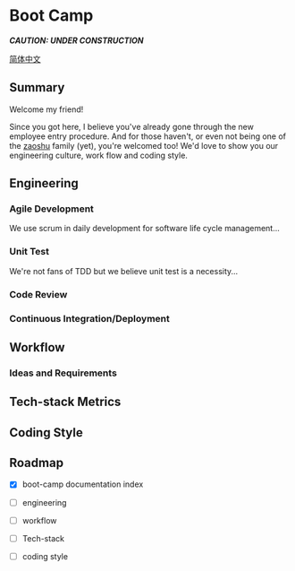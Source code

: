 # Boot Camp 

__*CAUTION: UNDER CONSTRUCTION*__

[简体中文](https://translate.google.com)

## Summary 

Welcome my friend! 

Since you got here, I believe you've already gone through the new employee entry procedure. And for those haven't, or even not being one of the
[zaoshu](https://zaoshu.io) family (yet), you're welcomed too! We'd love to show you our engineering culture, work flow and coding style.

## Engineering 

### Agile Development

We use scrum in daily development for software life cycle management...

### Unit Test 

We're not fans of TDD but we believe unit test is a necessity...

### Code Review

### Continuous Integration/Deployment

## Workflow

### Ideas and Requirements

## Tech-stack Metrics

## Coding Style

## Roadmap

- [x] boot-camp documentation index
- [ ] engineering
- [ ] workflow
- [ ] Tech-stack 
- [ ] coding style 

